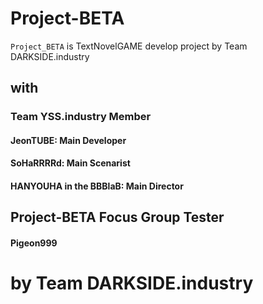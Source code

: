 # Project-BETA

`Project_BETA` is TextNovelGAME develop project by Team DARKSIDE.industry  

## with
### Team YSS.industry Member
 #### JeonTUBE: Main Developer
 #### SoHaRRRRd: Main Scenarist
 #### HANYOUHA in the BBBlaB: Main Director  
 
 ## Project-BETA Focus Group Tester
  #### Pigeon999  
  



# by Team DARKSIDE.industry
